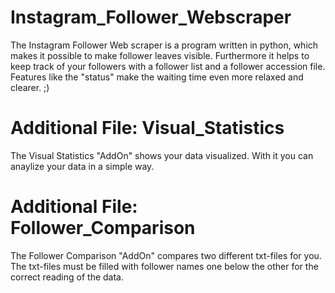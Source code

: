 # Instagram_Follower_Webscraper
The Instagram Follower Web scraper is a program written in python, which makes it possible to make follower leaves visible. Furthermore it helps to keep track of your followers with a follower list and a follower accession file.
Features like the "status" make the waiting time even more relaxed and clearer. ;)

# Additional File: Visual_Statistics
The Visual Statistics "AddOn" shows your data visualized.
With it you can anaylize your data in a simple way.

# Additional File: Follower_Comparison
The Follower Comparison "AddOn" compares two different txt-files for you.
The txt-files must be filled with follower names one below the other for the correct reading of the data.
